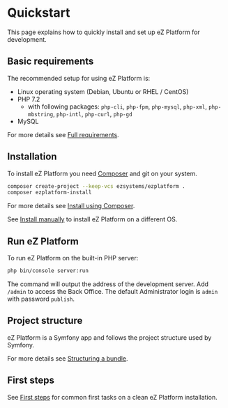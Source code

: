 # Quickstart

This page explains how to quickly install and set up eZ Platform for development.

## Basic requirements

The recommended setup for using eZ Platform is:

- Linux operating system (Debian, Ubuntu or RHEL / CentOS)
- PHP 7.2
    - with following packages: `php-cli`, `php-fpm`, `php-mysql`, `php-xml`, `php-mbstring`, `php-intl`, `php-curl`, `php-gd`
- MySQL

For more details see [Full requirements](requirements_and_system_configuration.md).

## Installation

To install eZ Platform you need [Composer](https://getcomposer.org/) and git on your system.

``` bash
composer create-project --keep-vcs ezsystems/ezplatform .
composer ezplatform-install
```

For more details see [Install using Composer](install_using_composer.md).

See [Install manually](install_manually.md) to install eZ Platform on a different OS.

## Run eZ Platform

To run eZ Platform on the built-in PHP server:

``` bash
php bin/console server:run
```

The command will output the address of the development server.
Add `/admin` to access the Back Office. The default Administrator login is `admin` with password `publish`.

## Project structure

eZ Platform is a Symfony app and follows the project structure used by Symfony.

For more details see [Structuring a bundle](../guide/bundles.md#structuring-a-bundle).

## First steps

See [First steps](first_steps.md) for common first tasks on a clean eZ Platform installation.
